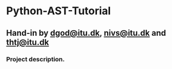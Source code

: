 # Python-AST-Tutorial
## Hand-in by dgod@itu.dk, nivs@itu.dk and thtj@itu.dk

### Project description.
